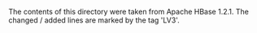 The contents of this directory were taken from Apache HBase 1.2.1. 
The changed / added lines are marked by the tag 'LV3'.
